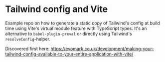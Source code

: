 # Tailwind config and Vite

Example repo on how to generate a static copy of Tailwind's config at build time using Vite's virtual module feature with TypeScript types. It's an alternative to `babel-plugin-preval` or directly using Tailwind's `resolveConfig`-helper.

Discovered first here: https://evomark.co.uk/development/making-your-tailwind-config-available-to-your-entire-application-with-vite/
